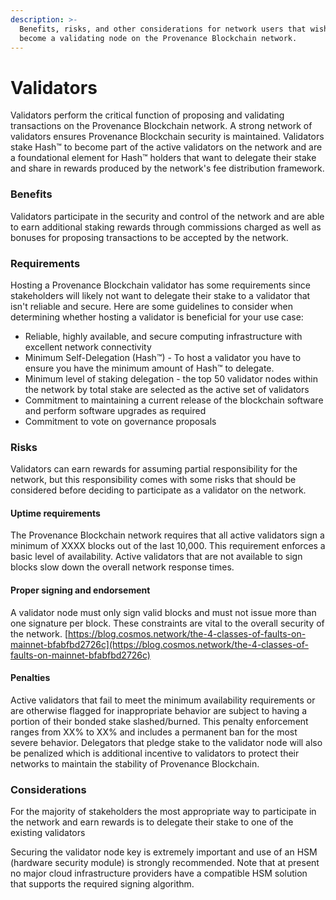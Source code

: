 ```yaml
---
description: >-
  Benefits, risks, and other considerations for network users that wish to
  become a validating node on the Provenance Blockchain network.
---
```


# Validators

Validators perform the critical function of proposing and validating transactions on the Provenance Blockchain network. A strong network of validators ensures Provenance Blockchain security is maintained. Validators stake Hash™ to become part of the active validators on the network and are a foundational element for Hash™ holders that want to delegate their stake and share in rewards produced by the network's fee distribution framework. 

### Benefits

Validators participate in the security and control of the network and are able to earn additional staking rewards through commissions charged as well as bonuses for proposing transactions to be accepted by the network.

### Requirements

Hosting a Provenance Blockchain validator has some requirements since stakeholders will likely not want to delegate their stake to a validator that isn't reliable and secure. Here are some guidelines to consider when determining whether hosting a validator is beneficial for your use case:

* Reliable, highly available, and secure computing infrastructure with excellent network connectivity
* Minimum Self-Delegation \(Hash™\) - To host a validator you have to ensure you have the minimum amount of Hash™ to delegate. 
* Minimum level of staking delegation - the top 50 validator nodes within the network by total stake are selected as the active set of validators
* Commitment to maintaining a current release of the blockchain software and perform software upgrades as required
* Commitment to vote on governance proposals

### Risks

Validators can earn rewards for assuming partial responsibility for the network, but this responsibility comes with some risks that should be considered before deciding to participate as a validator on the network. 

#### Uptime requirements

The Provenance Blockchain network requires that all active validators sign a minimum of XXXX blocks out of the last 10,000.  This requirement enforces a basic level of availability.  Active validators that are not available to sign blocks slow down the overall network response times.

#### Proper signing and endorsement

A validator node must only sign valid blocks and must not issue more than one signature per block.  These constraints are vital to the overall security of the network. [https://blog.cosmos.network/the-4-classes-of-faults-on-mainnet-bfabfbd2726c](https://blog.cosmos.network/the-4-classes-of-faults-on-mainnet-bfabfbd2726c)

#### Penalties

Active validators that fail to meet the minimum availability requirements or are otherwise flagged for inappropriate behavior are subject to having a portion of their bonded stake slashed/burned.  This penalty enforcement ranges from XX% to XX% and includes a permanent ban for the most severe behavior.  Delegators that pledge stake to the validator node will also be penalized which is additional incentive to validators to protect their networks to maintain the stability of Provenance Blockchain.

### Considerations

For the majority of stakeholders the most appropriate way to participate in the network and earn rewards is to delegate their stake to one of the existing validators

Securing the validator node key is extremely important and use of an HSM \(hardware security module\) is strongly recommended.  Note that at present no major cloud infrastructure providers have a compatible HSM solution that supports the required signing algorithm.

